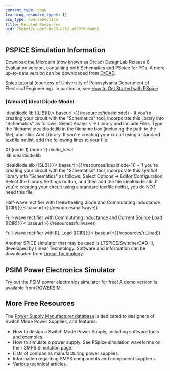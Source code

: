 ```yaml
---
content_type: page
learning_resource_types: []
ocw_type: CourseSection
title: Related Resources
uid: 75dbdf7c-80e7-be23-8752-a93976c0adb5
---
```


PSPICE Simulation Information
-----------------------------

Download the Microsim (now known as Orcad) DesignLab Release 8 Evaluation version, containing both Schematics and PSpice for PCs. A more up-to-date version can be downloaded from [OrCAD](http://www.orcad.com/).

[Spice tutorial](http://homepage.seas.upenn.edu/~jan/spice/spice.overview.html) (courtesy of University of Pennsylvania Department of Electrical Engineering). In particular, see [How to Get Started with PSpice](http://homepage.seas.upenn.edu/~jan/spice/spice.guide.html#PSPICE).

### (Almost) Ideal Diode Model

idealdiode.lib ([LIB]({{< baseurl >}}/resources/idealdiode)) – If you're creating your circuit with the "Schematics" tool, incorporate this library into "Schematics" as follows: Select Analysis -> Library and Include Files. Type the filename idealdiode.lib in the filename box (including the path to the file), and click Add Library. If you're creating your circuit using a standard textfile netlist, add the following lines to your file:

X1 (node 1) (node 2) diode\_ideal  
.lib idealdiode.lib

idealdiode.slb ([SLB]({{< baseurl >}}/resources/idealdiode-1)) – If you're creating your circuit with the "Schematics" tool, incorporate this _symbol_ library into "Schematics" as follows: Select Options -> Editor Configuration. Select the Library Settings button, and then add the file idealdiode.slb. If you're creating your circuit using a standard textfile netlist, you do NOT need this file.

Half-wave rectifier with freewheeling diode and Commutating Inductance ([CIR]({{< baseurl >}}/resources/halfwave))

Full-wave rectifier with Commutating Inductance and Current Source Load ([CIR]({{< baseurl >}}/resources/fullwave))

Full-wave rectifier with RL Load ([CIR]({{< baseurl >}}/resources/rl_load))

Another SPICE simulator that may be used is LTSPICE/SwitcherCAD III, developed by Linear Technology. Software and information can be downloaded from [Linear Technology](http://www.linear.com/company/software.jsp).

PSIM Power Electronics Simulator
--------------------------------

Try out the PSIM power electronics simulator for free! A demo version is available from [POWERSIM](http://www.powersimtech.com/).

More Free Resources
-------------------

The [Power Supply Manufacturer database](http://www.powersupplies.net/) is dedicated to designers of Switch Mode Power Supplies, and features:

*   How to design a Switch Mode Power Supply, including software tools and examples.
*   How to simulate a power supply. See PSpice simulation waveforms on their SMPS Simulation page.
*   Lists of companies manufacturing power supplies.
*   Information regarding SMPS components and component suppliers.
*   Various technical articles.